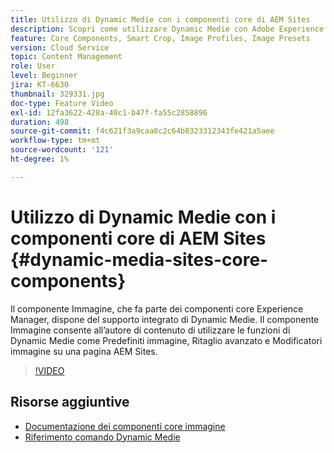 ```yaml
---
title: Utilizzo di Dynamic Medie con i componenti core di AEM Sites
description: Scopri come utilizzare Dynamic Medie con Adobe Experience Manager Sites. Il componente Immagine, che fa parte dei componenti core Experience Manager, dispone del supporto integrato di Dynamic Medie. Il componente Immagine consente all’autore di contenuto di utilizzare le funzioni di Dynamic Medie come Predefiniti immagine, Ritaglio avanzato e Modificatori immagine su una pagina AEM Sites.
feature: Core Components, Smart Crop, Image Profiles, Image Presets
version: Cloud Service
topic: Content Management
role: User
level: Beginner
jira: KT-6630
thumbnail: 329331.jpg
doc-type: Feature Video
exl-id: 12fa3622-428a-40c1-b47f-fa55c2858896
duration: 498
source-git-commit: f4c621f3a9caa8c2c64b8323312343fe421a5aee
workflow-type: tm+mt
source-wordcount: '121'
ht-degree: 1%

---
```


# Utilizzo di Dynamic Medie con i componenti core di AEM Sites {#dynamic-media-sites-core-components}

Il componente Immagine, che fa parte dei componenti core Experience Manager, dispone del supporto integrato di Dynamic Medie. Il componente Immagine consente all’autore di contenuto di utilizzare le funzioni di Dynamic Medie come Predefiniti immagine, Ritaglio avanzato e Modificatori immagine su una pagina AEM Sites.

>[!VIDEO](https://video.tv.adobe.com/v/329331?quality=12&learn=on)

## Risorse aggiuntive

* [Documentazione dei componenti core immagine](https://experienceleague.adobe.com/docs/experience-manager-core-components/using/components/image.html?lang=en#dynamic-media)
* [Riferimento comando Dynamic Medie](https://experienceleague.adobe.com/docs/dynamic-media-developer-resources/image-serving-api/image-serving-api/http-protocol-reference/command-reference/c-command-reference.html?lang=en#image-serving-api)
